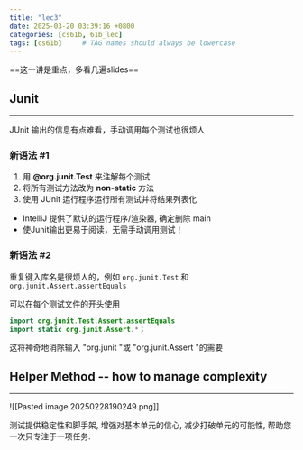 ```yaml
---
title: "lec3"
date: 2025-03-20 03:39:16 +0800
categories: [cs61b, 61b_lec]
tags: [cs61b]     # TAG names should always be lowercase
---
```

==这一讲是重点，多看几遍slides==
## Junit
---
JUnit 输出的信息有点难看，手动调用每个测试也很烦人

### 新语法 #1
1. 用 **\@org.junit.Test** 来注解每个测试
2. 将所有测试方法改为 **non-static** 方法
3. 使用 JUnit 运行程序运行所有测试并将结果列表化
- IntelliJ 提供了默认的运行程序/渲染器, 确定删除 main
- 使Junit输出更易于阅读，无需手动调用测试！

### 新语法 #2
重复键入库名是很烦人的，例如 `org.junit.Test` 和 `org.junit.Assert.assertEquals`

可以在每个测试文件的开头使用
```java
import org.junit.Test.Assert.assertEquals
import static org.junit.Assert.*；
```

这将神奇地消除输入 "org.junit "或 "org.junit.Assert "的需要

## Helper Method -- how to manage complexity
---
![[Pasted image 20250228190249.png]]

测试提供稳定性和脚手架, 增强对基本单元的信心, 减少打破单元的可能性, 帮助您一次只专注于一项任务. 
